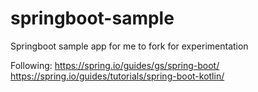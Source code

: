 # springboot-sample
Springboot sample app for me to fork for experimentation

Following:
https://spring.io/guides/gs/spring-boot/
https://spring.io/guides/tutorials/spring-boot-kotlin/